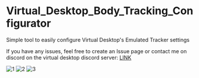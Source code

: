 # Virtual_Desktop_Body_Tracking_Configurator

Simple tool to easily configure Virtual Desktop's Emulated Tracker settings

If you have any issues, feel free to create an Issue page or contact me on discord on the virtual desktop discord server: [LINK](https://discord.gg/xGefqr3K)

![1](https://github.com/DenTechs/Virtual_Desktop_Body_Tracking_Configurator/assets/48604154/4b2eaa1f-1ceb-4166-9b95-95010e8cde25)
![2](https://github.com/DenTechs/Virtual_Desktop_Body_Tracking_Configurator/assets/48604154/0cef886e-a156-4e8f-a3d8-328e1aeee5d0)
![3](https://github.com/DenTechs/Virtual_Desktop_Body_Tracking_Configurator/assets/48604154/ebccc610-3194-41e4-a33a-10fe9a7917f8)
